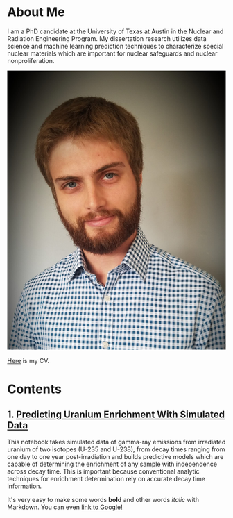 # About Me

I am a PhD candidate at the University of Texas at Austin in the Nuclear and Radiation Engineering Program. My dissertation research utilizes data science and machine learning prediction techniques to characterize special nuclear materials which are important for nuclear safeguards and nuclear nonproliferation. 

![alt text](https://github.com/awdrescher/awdrescher.github.io/blob/master/38011685_10215498402880927_7228843852281413632_o.jpg)

[Here](Adam_Drescher_CV.pdf) is my CV.

# Contents

## 1. [Predicting Uranium Enrichment With Simulated Data](SCALE_Predictions_Clean.ipynb)
This notebook takes simulated data of gamma-ray emissions from irradiated uranium of two isotopes (U-235 and U-238), from decay times ranging from one day to one year post-irradiation and builds predictive models which are capable of determining the enrichment of any sample with independence across decay time. This is important because conventional analytic techniques for enrichment determination rely on accurate decay time information.


It's very easy to make some words **bold** and other words *italic* with Markdown. You can even [link to Google!](http://google.com)

